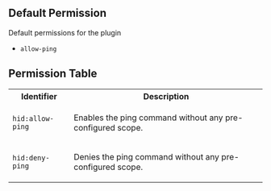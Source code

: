 ## Default Permission

Default permissions for the plugin

- `allow-ping`

## Permission Table

<table>
<tr>
<th>Identifier</th>
<th>Description</th>
</tr>


<tr>
<td>

`hid:allow-ping`

</td>
<td>

Enables the ping command without any pre-configured scope.

</td>
</tr>

<tr>
<td>

`hid:deny-ping`

</td>
<td>

Denies the ping command without any pre-configured scope.

</td>
</tr>
</table>
